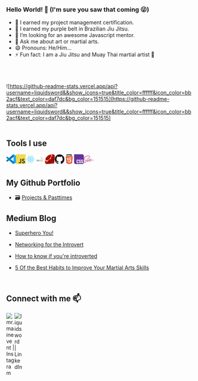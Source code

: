 ### Hello World! 🥳 (I'm sure you saw that coming 😜)

- 🔭 I earned my project management certification.
- 🥋 I earned my purple belt in Brazilian Jiu Jitsu.
- 🤔 I’m looking for an awesome Javascript mentor.
- 💬 Ask me about art or martial arts.
- 😄 Pronouns: He/Him...
- ⚡ Fun fact: I am a Jiu Jitsu and Muay Thai martial artist 🥋
</br>
</br>

![https://github-readme-stats.vercel.app/api?username=liquidsword&&show_icons=true&title_color=ffffff&icon_color=bb2acf&text_color=daf7dc&bg_color=151515](https://github-readme-stats.vercel.app/api?username=liquidsword&&show_icons=true&title_color=ffffff&icon_color=bb2acf&text_color=daf7dc&bg_color=151515)
</br>
</br>
## Tools I use
<img align="left" alt="Visual Studio Code" width="26px" src="https://raw.githubusercontent.com/github/explore/80688e429a7d4ef2fca1e82350fe8e3517d3494d/topics/visual-studio-code/visual-studio-code.png" />
<img align="left" alt="JavaScript" width="26px" src="https://raw.githubusercontent.com/github/explore/80688e429a7d4ef2fca1e82350fe8e3517d3494d/topics/javascript/javascript.png" /> 
<img align="left" alt="React" width="26px" src="https://raw.githubusercontent.com/github/explore/80688e429a7d4ef2fca1e82350fe8e3517d3494d/topics/react/react.png" /> 
<img align="left" alt="MySQL" width="26px" src="https://raw.githubusercontent.com/github/explore/80688e429a7d4ef2fca1e82350fe8e3517d3494d/topics/mysql/mysql.png" />
<img align="left" alt="RubyonRails" width="26px" src="https://raw.githubusercontent.com/github/explore/80688e429a7d4ef2fca1e82350fe8e3517d3494d/topics/ruby/ruby.png" />
<img align="left" alt="GitHub" width="26px" src="https://raw.githubusercontent.com/github/explore/78df643247d429f6cc873026c0622819ad797942/topics/github/github.png" />
<img align="left" alt="HTML5" width="26px" src="https://raw.githubusercontent.com/github/explore/80688e429a7d4ef2fca1e82350fe8e3517d3494d/topics/html/html.png" />
<img align="left" alt="CSS3" width="26px" src="https://raw.githubusercontent.com/github/explore/80688e429a7d4ef2fca1e82350fe8e3517d3494d/topics/css/css.png" />
<img align="left" alt="Sass" width="26px" src="https://raw.githubusercontent.com/github/explore/80688e429a7d4ef2fca1e82350fe8e3517d3494d/topics/sass/sass.png" />
</br>
</br>

## My Github Portfolio
- 🗃 [Projects & Pasttimes](https://liquidsword.github.io/AB-Robertson/dist/index.html)

## Medium Blog
- [Superhero You!](https://medium.com/@audenrobertson/superhero-you-1c097df46b22)

- [Networking for the Introvert ](https://medium.com/@audenrobertson/networking-for-the-introvert-5d72779567f7)

- [How to know if you're introverted](https://medium.com/@audenrobertson/what-do-you-mean-im-an-introvert-24d9b69fbad4)

- [5 Of the Best Habits to Improve Your Martial Arts Skills](https://medium.com/@audenrobertson/5-of-the-best-habits-to-improve-your-martial-arts-skills-9207503324a2)
</br>

## Connect with me 📫

[<img align="left" alt="mr.mainevent | Instagram" width="22px" src="https://cdn.jsdelivr.net/npm/simple-icons@v3/icons/instagram.svg" />](https://www.instagram.com/mr.mainevent/)
[<img align="left" alt="liquidsword | LinkedIn" width="22px" src="https://cdn.jsdelivr.net/npm/simple-icons@v3/icons/linkedin.svg" />](https://www.linkedin.com/in/auden-robertson-mba-88a75117/)



